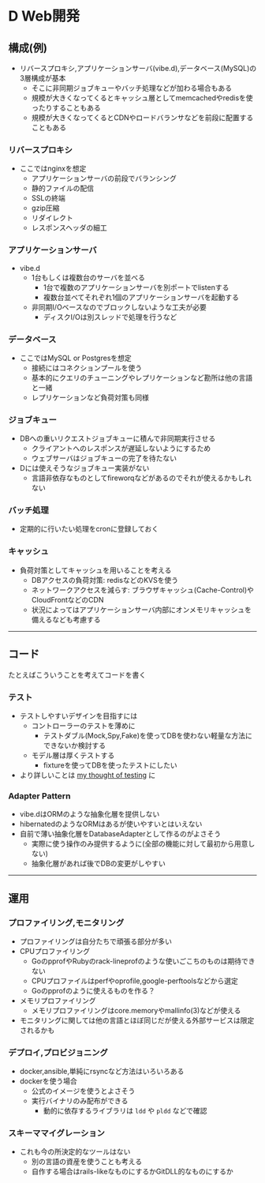 # D Web開発

## 構成(例)

- リバースプロキシ,アプリケーションサーバ(vibe.d),データベース(MySQL)の3層構成が基本
  - そこに非同期ジョブキューやバッチ処理などが加わる場合もある
  - 規模が大きくなってくるとキャッシュ層としてmemcachedやredisを使ったりすることもある
  - 規模が大きくなってくるとCDNやロードバランサなどを前段に配置することもある

### リバースプロキシ

- ここではnginxを想定
  - アプリケーションサーバの前段でバランシング
  - 静的ファイルの配信
  - SSLの終端
  - gzip圧縮
  - リダイレクト
  - レスポンスヘッダの細工

### アプリケーションサーバ

- vibe.d
  - 1台もしくは複数台のサーバを並べる
    - 1台で複数のアプリケーションサーバを別ポートでlistenする
    - 複数台並べてそれぞれ1個のアプリケーションサーバを起動する
  - 非同期I/Oベースなのでブロックしないような工夫が必要
    - ディスクI/Oは別スレッドで処理を行うなど

### データベース

- ここではMySQL or Postgresを想定
  - 接続にはコネクションプールを使う
  - 基本的にクエリのチューニングやレプリケーションなど勘所は他の言語と一緒
  - レプリケーションなど負荷対策も同様

### ジョブキュー

- DBへの重いリクエストジョブキューに積んで非同期実行させる
  - クライアントへのレスポンスが遅延しないようにするため
  - ウェブサーバはジョブキューの完了を待たない
- Dには使えそうなジョブキュー実装がない
  - 言語非依存なものとしてfireworqなどがあるのでそれが使えるかもしれない

### バッチ処理

- 定期的に行いたい処理をcronに登録しておく

### キャッシュ

- 負荷対策としてキャッシュを用いることを考える
  - DBアクセスの負荷対策: redisなどのKVSを使う
  - ネットワークアクセスを減らす: ブラウザキャッシュ(Cache-Control)やCloudFrontなどのCDN
  - 状況によってはアプリケーションサーバ内部にオンメモリキャッシュを備えるなども考慮する

---

## コード

たとえばこういうことを考えてコードを書く

### テスト

- テストしやすいデザインを目指すには
  - コントローラーのテストを薄めに
    - テストダブル(Mock,Spy,Fake)を使ってDBを使わない軽量な方法にできないか検討する
  - モデル層は厚くテストする
    - fixtureを使ってDBを使ったテストにしたい
- より詳しいことは [my thought of testing](./testing/my_thought_of_testing.md) に

### Adapter Pattern

- vibe.dはORMのような抽象化層を提供しない
- hibernatedのようなORMはあるが使いやすいとはいえない
- 自前で薄い抽象化層をDatabaseAdapterとして作るのがよさそう
  - 実際に使う操作のみ提供するように(全部の機能に対して最初から用意しない)
  - 抽象化層があれば後でDBの変更がしやすい

---

## 運用

### プロファイリング,モニタリング

- プロファイリングは自分たちで頑張る部分が多い
- CPUプロファイリング
  - GoのpprofやRubyのrack-lineprofのような使いごこちのものは期待できない
  - CPUプロファイルはperfやoprofile,google-perftoolsなどから選定
  - Goのpprofのように使えるものを作る？
- メモリプロファイリング
  - メモリプロファイリングはcore.memoryやmallinfo(3)などが使える
- モニタリングに関しては他の言語とほぼ同じだが使える外部サービスは限定されるかも

### デプロイ,プロビジョニング

- docker,ansible,単純にrsyncなど方法はいろいろある
- dockerを使う場合
  - 公式のイメージを使うとよさそう
  - 実行バイナリのみ配布ができる
    - 動的に依存するライブラリは `ldd` や `pldd` などで確認

### スキーママイグレーション

- これも今の所決定的なツールはない
  - 別の言語の資産を使うことも考える
  - 自作する場合はrails-likeなものにするかGitDLL的なものにするか
